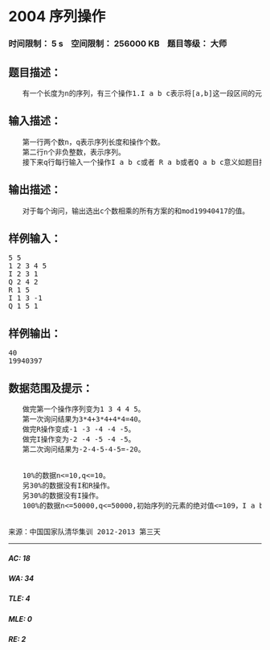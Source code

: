 # 2004 序列操作   
### 时间限制： 5 s&nbsp;&nbsp;&nbsp;&nbsp;空间限制： 256000 KB&nbsp;&nbsp;&nbsp;&nbsp;题目等级： 大师  
## 题目描述：  

<pre>
　　有一个长度为n的序列，有三个操作1.I a b c表示将[a,b]这一段区间的元素集体增加c，2.R a b表示将[a,b]区间内所有元素变成相反数，3.Q a b c表示询问[a,b]这一段区间中选择c个数相乘的所有方案的和mod 19940417的值。
</pre>
  
  
## 输入描述：  

<pre>
　　第一行两个数n，q表示序列长度和操作个数。  
　　第二行n个非负整数，表示序列。  
　　接下来q行每行输入一个操作I a b c或者 R a b或者Q a b c意义如题目描述。
</pre>
  
  
## 输出描述：  

<pre>
　　对于每个询问，输出选出c个数相乘的所有方案的和mod19940417的值。
</pre>
  
  
## 样例输入：  

<pre>
5 5  
1 2 3 4 5  
I 2 3 1  
Q 2 4 2  
R 1 5  
I 1 3 -1  
Q 1 5 1
</pre>
  
  
## 样例输出：  

<pre>
40  
19940397
</pre>
  
  
## 数据范围及提示：  

<pre>
　　做完第一个操作序列变为1 3 4 4 5。  
　　第一次询问结果为3*4+3*4+4*4=40。  
　　做完R操作变成-1 -3 -4 -4 -5。  
　　做完I操作变为-2 -4 -5 -4 -5。  
　　第二次询问结果为-2-4-5-4-5=-20。
  

　　10%的数据n<=10,q<=10。  
　　另30%的数据没有I和R操作。  
　　另30%的数据没有I操作。  
　　100%的数据n<=50000,q<=50000,初始序列的元素的绝对值<=109，I a b c中保证[a,b]是一个合法区间，|c|<=109，R a b保证[a,b]是个合法的区间。Q a b c中保证[a,b]是个合法的区间1<=c<=min(b-a+1,20)。
  

来源：中国国家队清华集训 2012-2013 第三天
</pre>
  
  
***  

##### AC: 18  
##### WA: 34  
##### TLE: 4  
##### MLE: 0  
##### RE: 2  

